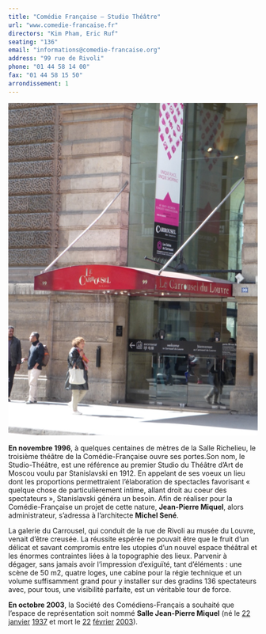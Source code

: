 ```yaml
---
title: "Comédie Française — Studio Théâtre"
url: "www.comedie-francaise.fr"
directors: "Kim Pham, Eric Ruf"
seating: "136"
email: "informations@comedie-francaise.org"
address: "99 rue de Rivoli"
phone: "01 44 58 14 00"
fax: "01 44 58 15 50"
arrondissement: 1
---
```


![Comédie Française — Studio Théâtre](../images/1er/comedie-francaise-studio-theatre/comedie-francaise-studio-theatre-1.png)

**En novembre 1996**, à quelques centaines de mètres de la Salle Richelieu, le troisième théâtre de la Comédie-Française ouvre ses portes.Son nom, le Studio-Théâtre, est une référence au premier Studio du Théâtre d’Art de Moscou voulu par Stanislavski en 1912. En appelant de ses voeux un lieu dont les proportions permettraient l’élaboration de spectacles favorisant « quelque chose de particulièrement intime, allant droit au coeur des spectateurs », Stanislavski généra un besoin. Afin de réaliser pour la Comédie-Française un projet de cette nature, **Jean-Pierre Miquel**, alors administrateur, s’adressa à l’architecte **Michel Sené**.

La galerie du Carrousel, qui conduit de la rue de Rivoli au musée du Louvre, venait d’être creusée. La réussite espérée ne pouvait être que le fruit d’un délicat et savant compromis entre les utopies d’un nouvel espace théâtral et les énormes contraintes liées à la topographie des lieux. Parvenir à dégager, sans jamais avoir l’impression d’exiguïté, tant d’éléments : une scène de 50 m2, quatre loges, une cabine pour la régie technique et un volume suffisamment grand pour y installer sur des gradins 136 spectateurs avec, pour tous, une visibilité parfaite, est un véritable tour de force.

**En octobre 2003**, la Société des Comédiens-Français a souhaité que l’espace de représentation soit nommé **Salle Jean-Pierre Miquel** (né le [22](fr.wikipedia.org/wiki/22_janvier) [janvier](fr.wikipedia.org/wiki/Janvier_1937) [1937](fr.wikipedia.org/wiki/1937_au_th%C3%A9%C3%A2tre) et mort le [22](fr.wikipedia.org/wiki/22_f%C3%A9vrier) [février](fr.wikipedia.org/wiki/F%C3%A9vrier_2003) [2003](fr.wikipedia.org/wiki/2003_au_th%C3%A9%C3%A2tre)).